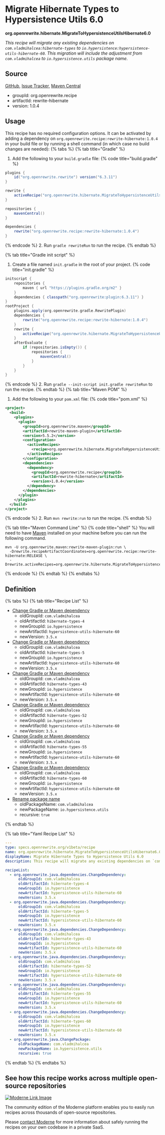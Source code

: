 # Migrate Hibernate Types to Hypersistence Utils 6.0

**org.openrewrite.hibernate.MigrateToHypersistenceUtilsHibernate6.0**

_This recipe will migrate any existing dependencies on `com.vladmihalcea:hibernate-types` to `io.hypersistence:hypersistence-utils-hibernate-60`.  This migration will include the adjustment from `com.vladmihalcea` to `io.hypersistence.utils` package name._

## Source

[GitHub](https://github.com/openrewrite/rewrite-hibernate/blob/main/src/main/resources/META-INF/rewrite/hibernate-6.yml), [Issue Tracker](https://github.com/openrewrite/rewrite-hibernate/issues), [Maven Central](https://central.sonatype.com/artifact/org.openrewrite.recipe/rewrite-hibernate/1.0.4/jar)

* groupId: org.openrewrite.recipe
* artifactId: rewrite-hibernate
* version: 1.0.4


## Usage

This recipe has no required configuration options. It can be activated by adding a dependency on `org.openrewrite.recipe:rewrite-hibernate:1.0.4` in your build file or by running a shell command (in which case no build changes are needed): 
{% tabs %}
{% tab title="Gradle" %}
1. Add the following to your `build.gradle` file:
{% code title="build.gradle" %}
```groovy
plugins {
    id("org.openrewrite.rewrite") version("6.3.11")
}

rewrite {
    activeRecipe("org.openrewrite.hibernate.MigrateToHypersistenceUtilsHibernate6.0")
}

repositories {
    mavenCentral()
}

dependencies {
    rewrite("org.openrewrite.recipe:rewrite-hibernate:1.0.4")
}
```
{% endcode %}
2. Run `gradle rewriteRun` to run the recipe.
{% endtab %}

{% tab title="Gradle init script" %}
1. Create a file named `init.gradle` in the root of your project.
{% code title="init.gradle" %}
```groovy
initscript {
    repositories {
        maven { url "https://plugins.gradle.org/m2" }
    }
    dependencies { classpath("org.openrewrite:plugin:6.3.11") }
}
rootProject {
    plugins.apply(org.openrewrite.gradle.RewritePlugin)
    dependencies {
        rewrite("org.openrewrite.recipe:rewrite-hibernate:1.0.4")
    }
    rewrite {
        activeRecipe("org.openrewrite.hibernate.MigrateToHypersistenceUtilsHibernate6.0")
    }
    afterEvaluate {
        if (repositories.isEmpty()) {
            repositories {
                mavenCentral()
            }
        }
    }
}
```
{% endcode %}
2. Run `gradle --init-script init.gradle rewriteRun` to run the recipe.
{% endtab %}
{% tab title="Maven POM" %}
1. Add the following to your `pom.xml` file:
{% code title="pom.xml" %}
```xml
<project>
  <build>
    <plugins>
      <plugin>
        <groupId>org.openrewrite.maven</groupId>
        <artifactId>rewrite-maven-plugin</artifactId>
        <version>5.5.2</version>
        <configuration>
          <activeRecipes>
            <recipe>org.openrewrite.hibernate.MigrateToHypersistenceUtilsHibernate6.0</recipe>
          </activeRecipes>
        </configuration>
        <dependencies>
          <dependency>
            <groupId>org.openrewrite.recipe</groupId>
            <artifactId>rewrite-hibernate</artifactId>
            <version>1.0.4</version>
          </dependency>
        </dependencies>
      </plugin>
    </plugins>
  </build>
</project>
```
{% endcode %}
2. Run `mvn rewrite:run` to run the recipe.
{% endtab %}

{% tab title="Maven Command Line" %}
{% code title="shell" %}
You will need to have [Maven](https://maven.apache.org/download.cgi) installed on your machine before you can run the following command.

```shell
mvn -U org.openrewrite.maven:rewrite-maven-plugin:run \
  -Drewrite.recipeArtifactCoordinates=org.openrewrite.recipe:rewrite-hibernate:RELEASE \
  -Drewrite.activeRecipes=org.openrewrite.hibernate.MigrateToHypersistenceUtilsHibernate6.0
```
{% endcode %}
{% endtab %}
{% endtabs %}

## Definition

{% tabs %}
{% tab title="Recipe List" %}
* [Change Gradle or Maven dependency](../../java/dependencies/changedependency.md)
  * oldGroupId: `com.vladmihalcea`
  * oldArtifactId: `hibernate-types-4`
  * newGroupId: `io.hypersistence`
  * newArtifactId: `hypersistence-utils-hibernate-60`
  * newVersion: `3.5.x`
* [Change Gradle or Maven dependency](../../java/dependencies/changedependency.md)
  * oldGroupId: `com.vladmihalcea`
  * oldArtifactId: `hibernate-types-5`
  * newGroupId: `io.hypersistence`
  * newArtifactId: `hypersistence-utils-hibernate-60`
  * newVersion: `3.5.x`
* [Change Gradle or Maven dependency](../../java/dependencies/changedependency.md)
  * oldGroupId: `com.vladmihalcea`
  * oldArtifactId: `hibernate-types-43`
  * newGroupId: `io.hypersistence`
  * newArtifactId: `hypersistence-utils-hibernate-60`
  * newVersion: `3.5.x`
* [Change Gradle or Maven dependency](../../java/dependencies/changedependency.md)
  * oldGroupId: `com.vladmihalcea`
  * oldArtifactId: `hibernate-types-52`
  * newGroupId: `io.hypersistence`
  * newArtifactId: `hypersistence-utils-hibernate-60`
  * newVersion: `3.5.x`
* [Change Gradle or Maven dependency](../../java/dependencies/changedependency.md)
  * oldGroupId: `com.vladmihalcea`
  * oldArtifactId: `hibernate-types-55`
  * newGroupId: `io.hypersistence`
  * newArtifactId: `hypersistence-utils-hibernate-60`
  * newVersion: `3.5.x`
* [Change Gradle or Maven dependency](../../java/dependencies/changedependency.md)
  * oldGroupId: `com.vladmihalcea`
  * oldArtifactId: `hibernate-types-60`
  * newGroupId: `io.hypersistence`
  * newArtifactId: `hypersistence-utils-hibernate-60`
  * newVersion: `3.5.x`
* [Rename package name](../../java/changepackage.md)
  * oldPackageName: `com.vladmihalcea`
  * newPackageName: `io.hypersistence.utils`
  * recursive: `true`

{% endtab %}

{% tab title="Yaml Recipe List" %}
```yaml
---
type: specs.openrewrite.org/v1beta/recipe
name: org.openrewrite.hibernate.MigrateToHypersistenceUtilsHibernate6.0
displayName: Migrate Hibernate Types to Hypersistence Utils 6.0
description: This recipe will migrate any existing dependencies on `com.vladmihalcea:hibernate-types` to `io.hypersistence:hypersistence-utils-hibernate-60`.  This migration will include the adjustment from `com.vladmihalcea` to `io.hypersistence.utils` package name.

recipeList:
  - org.openrewrite.java.dependencies.ChangeDependency:
      oldGroupId: com.vladmihalcea
      oldArtifactId: hibernate-types-4
      newGroupId: io.hypersistence
      newArtifactId: hypersistence-utils-hibernate-60
      newVersion: 3.5.x
  - org.openrewrite.java.dependencies.ChangeDependency:
      oldGroupId: com.vladmihalcea
      oldArtifactId: hibernate-types-5
      newGroupId: io.hypersistence
      newArtifactId: hypersistence-utils-hibernate-60
      newVersion: 3.5.x
  - org.openrewrite.java.dependencies.ChangeDependency:
      oldGroupId: com.vladmihalcea
      oldArtifactId: hibernate-types-43
      newGroupId: io.hypersistence
      newArtifactId: hypersistence-utils-hibernate-60
      newVersion: 3.5.x
  - org.openrewrite.java.dependencies.ChangeDependency:
      oldGroupId: com.vladmihalcea
      oldArtifactId: hibernate-types-52
      newGroupId: io.hypersistence
      newArtifactId: hypersistence-utils-hibernate-60
      newVersion: 3.5.x
  - org.openrewrite.java.dependencies.ChangeDependency:
      oldGroupId: com.vladmihalcea
      oldArtifactId: hibernate-types-55
      newGroupId: io.hypersistence
      newArtifactId: hypersistence-utils-hibernate-60
      newVersion: 3.5.x
  - org.openrewrite.java.dependencies.ChangeDependency:
      oldGroupId: com.vladmihalcea
      oldArtifactId: hibernate-types-60
      newGroupId: io.hypersistence
      newArtifactId: hypersistence-utils-hibernate-60
      newVersion: 3.5.x
  - org.openrewrite.java.ChangePackage:
      oldPackageName: com.vladmihalcea
      newPackageName: io.hypersistence.utils
      recursive: true

```
{% endtab %}
{% endtabs %}

## See how this recipe works across multiple open-source repositories

[![Moderne Link Image](/.gitbook/assets/ModerneRecipeButton.png)](https://app.moderne.io/recipes/org.openrewrite.hibernate.MigrateToHypersistenceUtilsHibernate6.0)

The community edition of the Moderne platform enables you to easily run recipes across thousands of open-source repositories.

Please [contact Moderne](https://moderne.io/product) for more information about safely running the recipes on your own codebase in a private SaaS.
